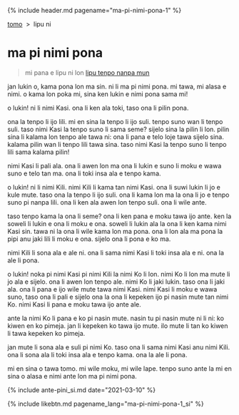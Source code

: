 {% include header.md pagename="ma-pi-nimi-pona-1" %}



<span class="si">[tomo](https://joelthomastr.github.io/tokipona/README_si)&nbsp;&nbsp;>&nbsp;&nbsp;lipu ni</span>

# <span class="si">ma pi nimi pona</span>

> <span class="si">mi pana e lipu ni lon [lipu tenpo nanpa mun](https://liputenpo.org/2021/03/01/lipu-tenpo-nanpa-mun/)</span>

<span class="si">jan lukin o, kama pona lon ma sin. ni li ma pi nimi pona. mi tawa, mi alasa e nimi. o kama lon poka mi, sina ken</span>
<span class="si">lukin e nimi pona sama mi!</span>

<span class="si">o lukin! ni li nimi Kasi. ona li ken ala toki, taso ona li pilin pona.</span>

<span class="si">ona la tenpo li ijo lili. mi en sina la tenpo li ijo suli. tenpo suno wan li tenpo suli. taso nimi Kasi la tenpo suno li sama seme? sijelo sina la pilin li lon. pilin sina li kalama lon tenpo ale tawa ni: ona li pana e telo loje tawa sijelo sina. kalama pilin wan li tenpo lili tawa sina. taso nimi Kasi la tenpo suno li tenpo lili sama kalama pilin!</span>

<span class="si">nimi Kasi li pali ala. ona li awen lon ma ona li lukin e suno li moku e wawa suno e telo tan ma. ona li toki insa ala e tenpo kama.</span>

<span class="si">o lukin! ni li nimi Kili. nimi Kili li kama tan nimi Kasi. ona li suwi lukin li jo e kule mute. taso ona la tenpo li ijo suli. ona li kama lon ma la ona li jo e tenpo suno pi nanpa lili. ona li ken ala awen lon tenpo suli. ona li wile ante.</span>

<span class="si">taso tenpo kama la ona li seme? ona li ken pana e moku tawa ijo ante. ken la soweli li lukin e ona li moku e ona. soweli li lukin ala la ona li ken kama nimi Kasi sin. tawa ni la ona li wile kama lon ma pona. ona li lon ala ma pona la pipi anu jaki lili li moku e ona. sijelo ona li pona e ko ma.</span>

<span class="si">nimi Kili li sona ala e ale ni. ona li sama nimi Kasi li toki insa ala e ni. ona la ale li pona.</span>

<span class="si">o lukin! noka pi nimi Kasi pi nimi Kili la nimi Ko li lon. nimi Ko li lon ma mute li jo ala e sijelo. ona li awen lon tenpo ale. nimi Ko li jaki lukin. taso ona li jaki ala. ona li pana e ijo wile mute tawa nimi Kasi. nimi Kasi li moku e wawa suno, taso ona li pali e sijelo ona la ona li kepeken ijo pi nasin mute tan nimi Ko. nimi Kasi li pana e moku tawa ijo ante ale. </span>

<span class="si">ante la nimi Ko li pana e ko pi nasin mute. nasin tu pi nasin mute ni li ni: ko kiwen en ko pimeja. jan li kepeken ko tawa ijo mute. ilo mute li tan ko kiwen li tawa kepeken ko pimeja.</span>

<span class="si">jan mute li sona ala e suli pi nimi Ko. taso ona li sama nimi Kasi anu nimi Kili. ona li sona ala li toki insa ala e tenpo kama. ona la ale li pona.</span>

<span class="si">mi en sina o tawa tomo. mi wile moku, mi wile lape. tenpo suno ante la mi en sina o alasa e nimi ante lon ma pi nimi pona.</span>

{% include ante-pini_si.md date="2021-03-10" %}

{% include likebtn.md pagename_lang="ma-pi-nimi-pona-1_si" %}
